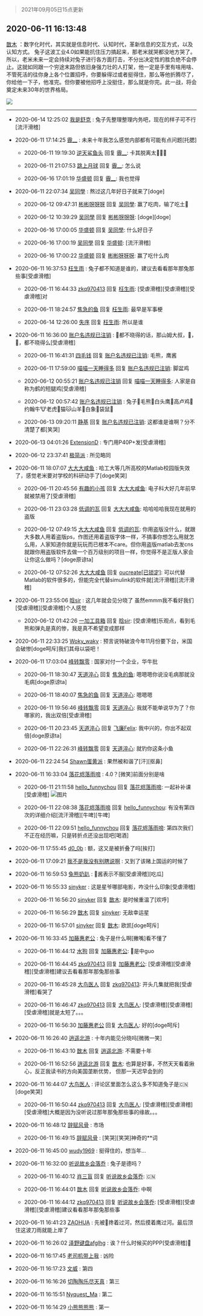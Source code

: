 > 2021年09月05日15点更新
<link rel="stylesheet" href="https://cdn.jsdelivr.net/gh/taotie6/sampleJSON@main/css/photo_show.css">


 ## 2020-06-11 16:13:48 

 [㪚木](https://www.coolapk.com/feed/19477063?shareKey=ZDkwNjM4OWRiOWM3NjEzMTc1NjU~) ：数字化时代，其实就是信息时代、认知时代，革新信息的交互方式，以及认知方式。
兔子这波工业4.0如果能抗住压力搞起来，那老米就哭都没地方哭了。
所以，老米未来一定会持续对兔子进行各方面打击，不分出决定性的胜负绝不会停止。这就如同跟一个穷途末路但依旧身强力壮的人打架<!--break-->，他一定是手里有啥用啥、不管死活的往你身上各个位置招呼，你要躲得过或者挺得住，那么等他折腾尽了，你给他一下子，他准完。但你要被他招呼上没挺住，那么就是你完。此一战，将会奠定未来30年的世界格局。 

<div class="album">
<img class="img-item" src="https://image.coolapk.com/feed/2020/0606/14/1081091_68a37a7b_5602_9287@397x214.gif" />
</div>

 ------- 

- 2020-06-14 12:25:02 [我是舒克](uid=2558200) : 兔子先整理整理内务吧，现在的样子可不行[流汗滑稽] 

- 2020-06-11 17:14:25 [霽__](uid=2393793) : 未来十年我怎么感觉内部都有可能有点问题[托腮] 

    - 2020-06-11 19:19:30 [逆天鲨鱼头](uid=756299) 回复 [霽__](uid=2393793): 卡其脱离太🏃🏃🏃 

    - 2020-06-11 21:07:53 [跳上月球](uid=1003090) 回复 [霽__](uid=2393793): 怎么说 

    - 2020-06-16 17:01:19 [华盛顿](uid=948286) 回复 [霽__](uid=2393793): 我也觉得 

- 2020-06-11 22:07:34 [吴同學](uid=1320218) : 熬过这几年好日子就来了[doge] 

    - 2020-06-12 09:47:31 [彬彬呀呀呀](uid=3373298) 回复 [吴同學](uid=1320218): 赢了吃肉，输了吃土🐸 

    - 2020-06-12 10:39:29 [吴同學](uid=1320218) 回复 [彬彬呀呀呀](uid=3373298): [doge][doge] 

    - 2020-06-16 17:00:05 [华盛顿](uid=948286) 回复 [吴同學](uid=1320218): 什么好日子 

    - 2020-06-16 17:00:19 [吴同學](uid=1320218) 回复 [华盛顿](uid=948286): [流汗滑稽] 

    - 2020-06-16 17:00:22 [华盛顿](uid=948286) 回复 [彬彬呀呀呀](uid=3373298): 赢了吃什么肉 

- 2020-06-11 16:37:53 [枉生雨](uid=790369) : 兔子都不知道是谁的，建议去看看那年那兔那些事[受虐滑稽] 

    - 2020-06-11 16:44:33 [zkq970413](uid=1309703) 回复 [枉生雨](uid=790369): [受虐滑稽][受虐滑稽][受虐滑稽]对 

    - 2020-06-11 18:24:57 [焦急的鱼](uid=1066955) 回复 [枉生雨](uid=790369): 最早是军事梗 

    - 2020-06-14 12:26:00 [失序](uid=1009107) 回复 [枉生雨](uid=790369): 所以是谁 

- 2020-06-11 16:36:00 [账户名违规已注销](uid=1039732) : 🐰都不晓得的话，那山姆大叔，🦅，🐻，都不晓得么[受虐滑稽] 

    - 2020-06-11 16:41:31 [四毛钱](uid=1808327) 回复 [账户名违规已注销](uid=1039732): 毛熊，鹰酱 

    - 2020-06-11 17:59:00 [喵喵一天睡得多](uid=1270287) 回复 [账户名违规已注销](uid=1039732): 脚盆鸡 

    - 2020-06-12 00:55:21 [账户名违规已注销](uid=1039732) 回复 [喵喵一天睡得多](uid=1270287): 人家是自称为鹤的短腿鸡[受虐滑稽] 

    - 2020-06-12 00:57:42 [账户名违规已注销](uid=1039732) : 兔子🐰毛熊🐻白头鹰🦅高卢鸡🐔约翰牛🐮老虎🐯猫🐱山羊🐐白象🐘袋鼠🦘 

    - 2020-06-13 09:20:11 [静基](uid=1353091) 回复 [账户名违规已注销](uid=1039732): 这都谁是谁啊？分不清楚了都[笑哭] 

- 2020-06-13 04:01:26 [ExtensionD](uid=1353715) : 专门用P40P+发[受虐滑稽] 

- 2020-06-12 23:37:41 [极简派](uid=2476378) : 所见略同 

- 2020-06-11 18:07:07 [大大大咸鱼](uid=1457649) : 哈工大等几所高校的Matlab校园版失效了，感觉老米要对学校的科研动手了[doge笑哭] 

    - 2020-06-11 20:45:56 [有趣的小孩](uid=1729379) 回复 [大大大咸鱼](uid=1457649): 电子科大好几年前早就被禁用了[受虐滑稽] 

    - 2020-06-11 23:03:28 [低调的瓦](uid=2123123) 回复 [大大大咸鱼](uid=1457649): 哈哈哈哈我现在就用的盗版 

    - 2020-06-12 07:49:15 [大大大咸鱼](uid=1457649) 回复 [低调的瓦](uid=2123123): 你用盗版没什么，就跟大多数人用着盗版ps，作图还用着盗版字体一样，不搞事你想怎么用就怎么用，人家知道你就是玩玩而已根本不care。但你用盗版matlab去发cns就跟你用盗版软件去做一个百万级别的项目一样，你觉得不是正版人家会让你这么做吗？[doge原谅ta] 

    - 2020-06-12 07:52:26 [大大大咸鱼](uid=1457649) 回复 [oucreate[已锁定]](uid=436843): 可以代替Matlab的软件很多的，但能完全代替simulink的软件就[流汗滑稽][流汗滑稽] 

- 2020-06-11 23:55:06 [晗sir](uid=1868865) : 这几年就会见分晓了  虽然emmm我不看好我们[受虐滑稽][受虐滑稽]个人感觉 

    - 2020-06-12 01:42:26 [一加工具箱](uid=2758349) 回复 [晗sir](uid=1868865): [受虐滑稽]乐观点，看到毛熊和弹丸是真的惨，我是真不希望变成那样 

- 2020-06-11 22:33:25 [Woky_waky](uid=2446998) : 预言说特破浪今年11月份要下台，米国会破惨[doge呵斥]我们其母以袋吧！ 

- 2020-06-11 17:03:04 [峰转飘零](uid=900024) : 国家对付一个企业，华牛批 

    - 2020-06-11 18:30:47 [天道淬心](uid=1478540) 回复 [焦急的鱼](uid=1066955): 嗯嗯嗯你说没毛病那就没毛病[doge原谅ta] 

    - 2020-06-11 18:40:07 [焦急的鱼](uid=1066955) 回复 [天道淬心](uid=1478540): 嗯嗯嗯 

    - 2020-06-11 19:56:46 [峰转飘零](uid=900024) 回复 [天道淬心](uid=1478540): 我就不能单说华为了？你哪家的，我出双倍[受虐滑稽] 

    - 2020-06-11 20:23:45 [天道淬心](uid=1478540) 回复 [飞廉Felix](uid=900024): 我中兴的，你出不起双倍[doge原谅ta] 

    - 2020-06-11 22:26:31 [峰转飘零](uid=900024) 回复 [天道淬心](uid=1478540): 就钓你这条小鱼 

- 2020-06-11 22:24:54 [Shawn蛋黄派](uid=2642278) : 果然被和谐了[汗][抠鼻] 

- 2020-06-11 16:33:04 [落花烬落雨啼](uid=1966083) : 4.0？[微笑]前面分别是啥 

    - 2020-06-11 21:11:58 [hello_funnychou](uid=1752445) 回复 [落花烬落雨啼](uid=1966083): 一起补补课[受虐滑稽] ![图片](https://image.coolapk.com/feed/2020/0611/21/1752445_795abe1a_1114_7057@1080x7205.jpeg)

    - 2020-06-11 22:08:38 [落花烬落雨啼](uid=1966083) 回复 [hello_funnychou](uid=1752445): 有没有第四次的详细介绍[流汗滑稽][牛啤][牛啤] 

    - 2020-06-11 22:09:51 [hello_funnychou](uid=1752445) 回复 [落花烬落雨啼](uid=1966083): 第四次我们不正在经历嘛，只是转折点还没出现吧[喝酒] 

- 2020-06-11 17:55:45 [d0_0b](uid=466123) : 额，这又是被折叠了吗[挨打] 

- 2020-06-11 17:09:21 [我不是我没有别瞎说啊](uid=2231912) : 又到了该赌上国运的时候了 

- 2020-06-11 16:59:53 [兔熊奶趴](uid=500948) : 🦅酱表示不服[受虐滑稽][吃瓜] 

- 2020-06-11 16:55:33 [sinyker](uid=684334) : 这是星爷哪部电影，咋没什么印象[受虐滑稽] 

    - 2020-06-11 16:56:20 [sinyker](uid=684334) 回复 [㪚木](uid=1081091): 是时候重温了[欢呼] 

    - 2020-06-11 16:56:29 [㪚木](uid=1081091) 回复 [sinyker](uid=684334): 无敌幸运星 

    - 2020-06-11 16:57:01 [sinyker](uid=684334) 回复 [㪚木](uid=1081091): 欧凯[doge呵斥] 

- 2020-06-11 16:33:45 [加藤惠老公](uid=1266680) : 兔子是什么啊[撇嘴]看不懂了 

    - 2020-06-11 16:44:12 [水狗](uid=1827990) 回复 [加藤惠老公](uid=1266680): 🐰是中guo 

    - 2020-06-11 16:44:45 [zkq970413](uid=1309703) 回复 [加藤惠老公](uid=1266680): [受虐滑稽][受虐滑稽][受虐滑稽]建议去看看那年那兔那些事 

    - 2020-06-11 16:45:28 [大鸟医人](uid=1511304) 回复 [zkq970413](uid=1309703): 开头几集就把我[受虐滑稽]看哭了 

    - 2020-06-11 16:46:47 [zkq970413](uid=1309703) 回复 [大鸟医人](uid=1511304): [受虐滑稽][受虐滑稽][受虐滑稽]就是太短了。。。 

    - 2020-06-11 16:56:30 [加藤惠老公](uid=1266680) 回复 [大鸟医人](uid=1511304): 好的[doge呵斥] 

- 2020-06-11 16:26:40 [逍遥北游](uid=1120279) : 十年内能见分晓吗[微微一笑] 

    - 2020-06-11 16:43:10 [㪚木](uid=1081091) 回复 [逍遥北游](uid=1120279): 不需要十年 

    - 2020-06-11 16:52:56 [逍遥北游](uid=1120279) 回复 [㪚木](uid=1081091): 也算是好事，不然天天看着揪心，反正我读书的方向美国垄断优势， 但那一天迟早会到的 

- 2020-06-11 16:44:07 [大鸟医人](uid=1511304) : 评论区里面怎么这么多不知道兔子是🇨🇳[doge笑哭] 

    - 2020-06-11 16:50:44 [zkq970413](uid=1309703) 回复 [大鸟医人](uid=1511304): [受虐滑稽][受虐滑稽][受虐滑稽]大概是因为没听说过那年那兔那些事的缘故。。。 

- 2020-06-11 16:48:12 [辞赋风骨](uid=875865) : 市场 

    - 2020-06-11 16:49:15 [辞赋风骨](uid=875865) : [笑哭][笑哭]神奇的**词 

- 2020-06-11 16:45:00 [wudy1969](uid=1858066) : 挺得住的，想当年… 

- 2020-06-11 16:32:00 [听说故乡会落乔](uid=1377195) : 兔子是德吗？ 

    - 2020-06-11 16:40:12 [肖三盲](uid=2210600) 回复 [听说故乡会落乔](uid=1377195): 🇨🇳 

    - 2020-06-11 16:44:01 [㪚木](uid=1081091) 回复 [听说故乡会落乔](uid=1377195): 中啊 

    - 2020-06-11 16:44:12 [zkq970413](uid=1309703) 回复 [听说故乡会落乔](uid=1377195): [受虐滑稽][受虐滑稽][受虐滑稽]建议看看那年那兔那些事 

- 2020-06-11 16:41:23 [ZAOHUA](uid=1930793) : 先被🐻搀着过河，然后摸着鹰过河。最后顶住这波刀雨就能上岸了 

- 2020-06-11 16:26:02 [泽野键盘afglhg](uid=1347187) : 诶？什么时候买的PPP[受虐滑稽]🍋 

- 2020-06-11 16:17:45 [老司机带上我](uid=1912353) : 凶险 

- 2020-06-11 16:17:23 [文威](uid=548851) : 第四 

- 2020-06-11 16:16:26 [切陶陶乐尽天真](uid=737950) : 第三 

- 2020-06-11 16:15:51 [Nyquest_Ma](uid=3137495) : 第二 

- 2020-06-11 16:14:29 [小熊熊熊熊](uid=3607885) : 第一 

